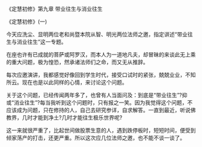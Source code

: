   《定慧初修》第九章 带业往生与消业往生

《定慧初修》(一)

今天应洗尘、显明两位老和尚暨本院从智、明光两位法师之邀，指定讲述“带业往生与消业往生”这一专题。

在座也许有已成就的菩萨或阿罗汉，而本人为一道地凡夫，却冒昧的来谈此无上乘的重大问题，极为惶恐，然承诸法师们之命，而又无从推辞。

每次应邀演讲，我都感觉好像回到学生时代，接受口试时的紧张，兢兢业业，不知所云。现在也是以此同样的心情，来讨论这个问题。

关于这个问题，已经传闻两年多了，也曾有人当面问及：到底是“带业往生”?抑或“消业往生”?每当我听到这个问题时，只有报之一笑。因为我觉得这个问题，不应该成为问题，只在修持的人，自己去研究参详，自求解答。一直到最近，听说佛教界，几时才能到净土?几时才能往生极乐世界呢?

这一来就很严重了，比起世间做股票生意的人，遇到跌停板时，短短时间，便受到倾家荡产的打击，还更严重。所以这次应几位法师之邀，也不能不谈一谈了。